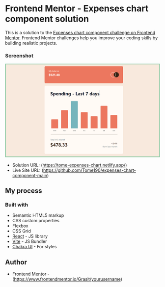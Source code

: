 # Frontend Mentor - Expenses chart component solution

This is a solution to the [Expenses chart component challenge on Frontend Mentor](https://www.frontendmentor.io/challenges/expenses-chart-component-e7yJBUdjwt). Frontend Mentor challenges help you improve your coding skills by building realistic projects. 

### Screenshot

![](./images/screenshot-expenses.png)



- Solution URL: (https://tome-expenses-chart.netlify.app/)
- Live Site URL: (https://github.com/Tome190/expenses-chart-component-main)

## My process

### Built with

- Semantic HTML5 markup
- CSS custom properties
- Flexbox
- CSS Grid
- [React](https://reactjs.org/) - JS library
- [Vite](https://vitejs.dev/) - JS Bundler
- [Chakra UI](https://chakra-ui.com/) - For styles

## Author


- Frontend Mentor - (https://www.frontendmentor.io/Grasit/yourusername)


